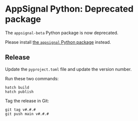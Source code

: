 # AppSignal Python: Deprecated package

The `appsignal-beta` Python package is now deprecated.

Please install [the `appsignal` Python package](https://pypi.org/project/appsignal/) instead.

## Release

Update the `pyproject.toml` file and update the version number.

Run these two commands:

```
hatch build
hatch publish
```

Tag the release in Git:

```
git tag v#.#.#
git push main v#.#.#
```
